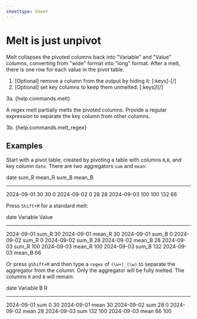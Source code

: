 ```yaml
---
sheettype: Sheet
---
```

# Melt is just unpivot

Melt collapses the pivoted columns back into "Variable" and "Value" columns, converting from "wide" format into "long" format. After a melt, there is one row for each value in the pivot table.

1. [Optional] remove a column from the output by hiding it: [:keys]-[/]
2. [Optional] set key columns to keep them unmelted: [:keys]![/]

3a. {help.commands.melt}

A regex melt partially melts the pivoted columns. Provide a regular expression to separate the key column from other columns.

3b. {help.commands.melt_regex}

## Examples

Start with a pivot table, created by pivoting a table with columns `R`,`B`, and key column `date`. There are two aggregators `sum` and `mean`:

   date        sum_R  mean_R  sum_B  mean_B
   ----------  -----  ------  -----  ------
   2024-09-01  30     30      0
   2024-09-02  0              28     28
   2024-09-03  100    100     132    66

Press `Shift+M` for a standard melt:

   date        Variable  Value
   ----------  --------  -----
   2024-09-01  sum_R     30
   2024-09-01  mean_R    30
   2024-09-01  sum_B     0
   2024-09-02  sum_R     0
   2024-09-02  sum_B     28
   2024-09-02  mean_B    28
   2024-09-03  sum_R     100
   2024-09-03  mean_R    100
   2024-09-03  sum_B     132
   2024-09-03  mean_B    66

Or press `gShift+M` and then type a `regex` of `(\w+)_(\w)` to separate the aggregator from the column. Only the aggregator will be fully melted. The columns `R` and `B` will remain:

   date        Variable  B    R
   ----------  --------  ---  ---
   2024-09-01  sum       0    30
   2024-09-01  mean           30
   2024-09-02  sum       28   0
   2024-09-02  mean      28
   2024-09-03  sum       132  100
   2024-09-03  mean      66   100

